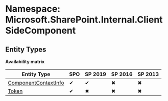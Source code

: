 # Namespace: Microsoft.SharePoint.Internal.ClientSideComponent
## Entity Types

**Availability matrix**

Entity Type | SPO | SP 2019 | SP 2016 | SP 2013
----------|-----|---------|---------|--------
[ComponentContextInfo](./EntityTypes/ComponentContextInfo.md) | ✔ | ✔ | ✖ | ✖
[Token](./EntityTypes/Token.md) | ✔ | ✖ | ✖ | ✖
